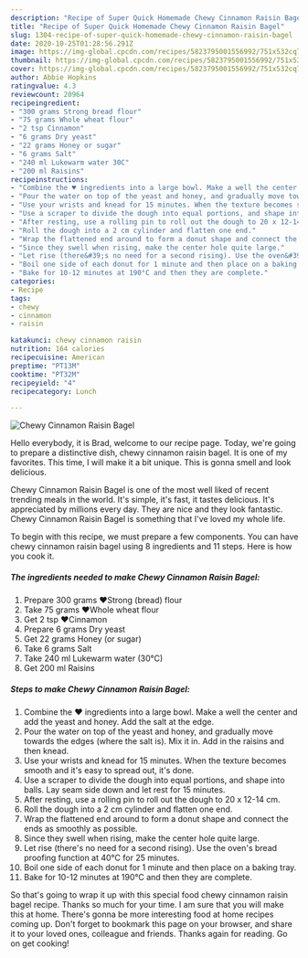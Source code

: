 ```yaml
---
description: "Recipe of Super Quick Homemade Chewy Cinnamon Raisin Bagel"
title: "Recipe of Super Quick Homemade Chewy Cinnamon Raisin Bagel"
slug: 1304-recipe-of-super-quick-homemade-chewy-cinnamon-raisin-bagel
date: 2020-10-25T01:28:56.291Z
image: https://img-global.cpcdn.com/recipes/5823795001556992/751x532cq70/chewy-cinnamon-raisin-bagel-recipe-main-photo.jpg
thumbnail: https://img-global.cpcdn.com/recipes/5823795001556992/751x532cq70/chewy-cinnamon-raisin-bagel-recipe-main-photo.jpg
cover: https://img-global.cpcdn.com/recipes/5823795001556992/751x532cq70/chewy-cinnamon-raisin-bagel-recipe-main-photo.jpg
author: Abbie Hopkins
ratingvalue: 4.3
reviewcount: 20964
recipeingredient:
- "300 grams Strong bread flour"
- "75 grams Whole wheat flour"
- "2 tsp Cinnamon"
- "6 grams Dry yeast"
- "22 grams Honey or sugar"
- "6 grams Salt"
- "240 ml Lukewarm water 30C"
- "200 ml Raisins"
recipeinstructions:
- "Combine the ♥ ingredients into a large bowl. Make a well the center and add the yeast and honey. Add the salt at the edge."
- "Pour the water on top of the yeast and honey, and gradually move towards the edges (where the salt is). Mix it in. Add in the raisins and then knead."
- "Use your wrists and knead for 15 minutes. When the texture becomes smooth and it&#39;s easy to spread out, it&#39;s done."
- "Use a scraper to divide the dough into equal portions, and shape into balls. Lay seam side down and let rest for 15 minutes."
- "After resting, use a rolling pin to roll out the dough to 20 x 12-14 cm."
- "Roll the dough into a 2 cm cylinder and flatten one end."
- "Wrap the flattened end around to form a donut shape and connect the ends as smoothly as possible."
- "Since they swell when rising, make the center hole quite large."
- "Let rise (there&#39;s no need for a second rising). Use the oven&#39;s bread proofing function at 40°C for 25 minutes."
- "Boil one side of each donut for 1 minute and then place on a baking tray."
- "Bake for 10-12 minutes at 190°C and then they are complete."
categories:
- Recipe
tags:
- chewy
- cinnamon
- raisin

katakunci: chewy cinnamon raisin 
nutrition: 164 calories
recipecuisine: American
preptime: "PT13M"
cooktime: "PT32M"
recipeyield: "4"
recipecategory: Lunch

---
```



![Chewy Cinnamon Raisin Bagel](https://img-global.cpcdn.com/recipes/5823795001556992/751x532cq70/chewy-cinnamon-raisin-bagel-recipe-main-photo.jpg)

Hello everybody, it is Brad, welcome to our recipe page. Today, we're going to prepare a distinctive dish, chewy cinnamon raisin bagel. It is one of my favorites. This time, I will make it a bit unique. This is gonna smell and look delicious.



Chewy Cinnamon Raisin Bagel is one of the most well liked of recent trending meals in the world. It's simple, it's fast, it tastes delicious. It's appreciated by millions every day. They are nice and they look fantastic. Chewy Cinnamon Raisin Bagel is something that I've loved my whole life.


To begin with this recipe, we must prepare a few components. You can have chewy cinnamon raisin bagel using 8 ingredients and 11 steps. Here is how you cook it.

<!--inarticleads1-->

##### The ingredients needed to make Chewy Cinnamon Raisin Bagel:

1. Prepare 300 grams ♥Strong (bread) flour
1. Take 75 grams ♥Whole wheat flour
1. Get 2 tsp ♥Cinnamon
1. Prepare 6 grams Dry yeast
1. Get 22 grams Honey (or sugar)
1. Take 6 grams Salt
1. Take 240 ml Lukewarm water (30°C)
1. Get 200 ml Raisins




<!--inarticleads2-->

##### Steps to make Chewy Cinnamon Raisin Bagel:

1. Combine the ♥ ingredients into a large bowl. Make a well the center and add the yeast and honey. Add the salt at the edge.
1. Pour the water on top of the yeast and honey, and gradually move towards the edges (where the salt is). Mix it in. Add in the raisins and then knead.
1. Use your wrists and knead for 15 minutes. When the texture becomes smooth and it&#39;s easy to spread out, it&#39;s done.
1. Use a scraper to divide the dough into equal portions, and shape into balls. Lay seam side down and let rest for 15 minutes.
1. After resting, use a rolling pin to roll out the dough to 20 x 12-14 cm.
1. Roll the dough into a 2 cm cylinder and flatten one end.
1. Wrap the flattened end around to form a donut shape and connect the ends as smoothly as possible.
1. Since they swell when rising, make the center hole quite large.
1. Let rise (there&#39;s no need for a second rising). Use the oven&#39;s bread proofing function at 40°C for 25 minutes.
1. Boil one side of each donut for 1 minute and then place on a baking tray.
1. Bake for 10-12 minutes at 190°C and then they are complete.




So that's going to wrap it up with this special food chewy cinnamon raisin bagel recipe. Thanks so much for your time. I am sure that you will make this at home. There's gonna be more interesting food at home recipes coming up. Don't forget to bookmark this page on your browser, and share it to your loved ones, colleague and friends. Thanks again for reading. Go on get cooking!

